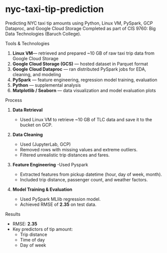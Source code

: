 # nyc-taxi-tip-prediction
Predicting NYC taxi tip amounts using Python, Linux VM, PySpark, GCP Dataproc, and Google Cloud Storage
Completed as part of CIS 9760: Big Data Technologies (Baruch College).

Tools & Technologies
1. **Linux VM**— retrieved and prepared ~10 GB of raw taxi trip data from Google Cloud Storage
2. **Google Cloud Storage (GCS)** — hosted dataset in Parquet format
3. **Google Cloud Dataproc** — ran distributed PySpark jobs for EDA, cleaning, and modeling
4. **PySpark** — feature engineering, regression model training, evaluation
5. **Python** — supplemental analysis
6. **Matplotlib / Seaborn** — data visualization and model evaluation plots

Process
1. **Data Retrieval**  
   - Used Linux VM to retrieve ~10 GB of TLC data and save it to the bucket on GCP.
   
2. **Data Cleaning**
   - Used (JupyterLab, GCP)
   - Removed rows with missing values and extreme outliers.
   - Filtered unrealistic trip distances and fares.
   
4. **Feature Engineering**
   -Used Pyspark
   - Extracted features from pickup datetime (hour, day of week, month).
   - Included trip distance, passenger count, and weather factors.
   
6. **Model Training & Evaluation**  
   - Used PySpark MLlib regression model.
   - Achieved RMSE of **2.35** on test data.

Results
- RMSE: **2.35**
- Key predictors of tip amount:
  - Trip distance
  - Time of day
  - Day of week

